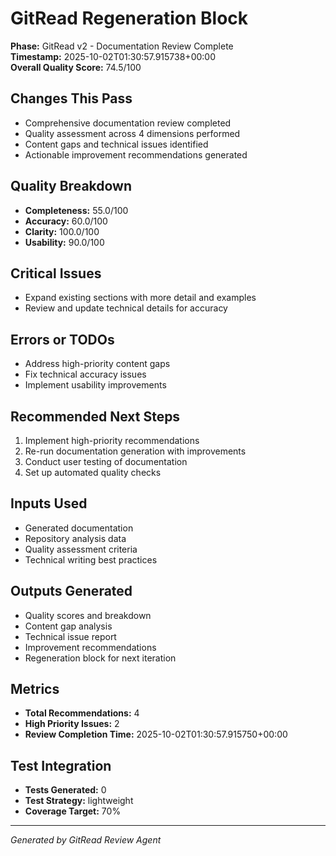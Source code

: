 # GitRead Regeneration Block

**Phase:** GitRead v2 - Documentation Review Complete  
**Timestamp:** 2025-10-02T01:30:57.915738+00:00  
**Overall Quality Score:** 74.5/100

## Changes This Pass

- Comprehensive documentation review completed
- Quality assessment across 4 dimensions performed
- Content gaps and technical issues identified
- Actionable improvement recommendations generated

## Quality Breakdown

- **Completeness:** 55.0/100
- **Accuracy:** 60.0/100
- **Clarity:** 100.0/100
- **Usability:** 90.0/100

## Critical Issues

- Expand existing sections with more detail and examples
- Review and update technical details for accuracy

## Errors or TODOs

- Address high-priority content gaps
- Fix technical accuracy issues
- Implement usability improvements

## Recommended Next Steps

1. Implement high-priority recommendations
1. Re-run documentation generation with improvements
1. Conduct user testing of documentation
1. Set up automated quality checks

## Inputs Used

- Generated documentation
- Repository analysis data
- Quality assessment criteria
- Technical writing best practices

## Outputs Generated

- Quality scores and breakdown
- Content gap analysis
- Technical issue report
- Improvement recommendations
- Regeneration block for next iteration

## Metrics

- **Total Recommendations:** 4
- **High Priority Issues:** 2
- **Review Completion Time:** 2025-10-02T01:30:57.915750+00:00

## Test Integration

- **Tests Generated:** 0
- **Test Strategy:** lightweight
- **Coverage Target:** 70%

---

*Generated by GitRead Review Agent*
